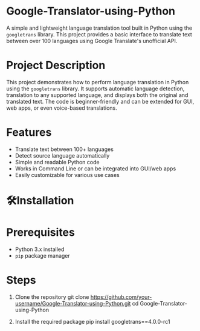 # Google-Translator-using-Python
A simple and lightweight language translation tool built in Python using the `googletrans` library. This project provides a basic interface to translate text between over 100 languages using Google Translate's unofficial API.

# Project Description
This project demonstrates how to perform language translation in Python using the `googletrans` library. It supports automatic language detection, translation to any supported language, and displays both the original and translated text. The code is beginner-friendly and can be extended for GUI, web apps, or even voice-based translations.
# Features
-  Translate text between 100+ languages
-  Detect source language automatically
-  Simple and readable Python code
-  Works in Command Line or can be integrated into GUI/web apps
-  Easily customizable for various use cases

# 🛠Installation

# Prerequisites
- Python 3.x installed
- `pip` package manager

# Steps

1. Clone the repository
git clone https://github.com/your-username/Google-Translator-using-Python.git
cd Google-Translator-using-Python

2. Install the required package
pip install googletrans==4.0.0-rc1

